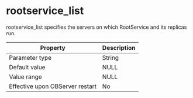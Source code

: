 rootservice_list 
=====================================

rootservice_list specifies the servers on which RootService and its replicas run. 


|          **Property**           | **Description** |
|---------------------------------|-----------------|
| Parameter type                  | String          |
| Default value                   | NULL            |
| Value range                     | NULL            |
| Effective upon OBServer restart | No              |



